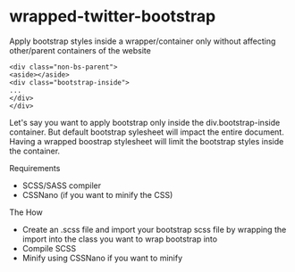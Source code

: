 # wrapped-twitter-bootstrap
Apply bootstrap styles inside a wrapper/container only without affecting other/parent containers of the website

```
<div class="non-bs-parent">
<aside></aside>
<div class="bootstrap-inside">
... 
</div>
</div>
```

Let's say you want to apply bootstrap only inside the div.bootstrap-inside container. But default bootstrap sylesheet will impact the entire document.
Having a wrapped boostrap stylesheet will limit the bootstrap styles inside the container.

Requirements
- SCSS/SASS compiler
- CSSNano (if you want to minify the CSS)

The How
- Create an .scss file and import your bootstrap scss file by wrapping the import into the class you want to wrap bootstrap into
- Compile SCSS 
- Minify using CSSNano if you want to minify

